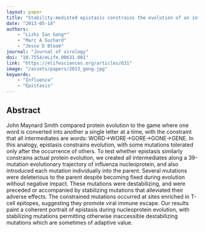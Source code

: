 ```yaml
---
layout: paper
title: "Stability-mediated epistasis constrains the evolution of an influenza protein"
date: "2013-05-14"
authors: 
    - "Lizhi Ian Gong*"
    - "Marc A Suchard"
    - "Jesse D Bloom"
journal: "Journal of virology"
doi: "10.7554/eLife.00631.001"
link: "https://elifesciences.org/articles/631"
image: "/assets/papers/2013_gong.jpg"
keywords:
    - "Influenza"
    - "Epistasis"
---
```


## Abstract

John Maynard Smith compared protein evolution to the game where one word is converted into another a single letter at a time, with the constraint that all intermediates are words: WORD→WORE→GORE→GONE→GENE. In this analogy, epistasis constrains evolution, with some mutations tolerated only after the occurrence of others. To test whether epistasis similarly constrains actual protein evolution, we created all intermediates along a 39-mutation evolutionary trajectory of influenza nucleoprotein, and also introduced each mutation individually into the parent. Several mutations were deleterious to the parent despite becoming fixed during evolution without negative impact. These mutations were destabilizing, and were preceded or accompanied by stabilizing mutations that alleviated their adverse effects. The constrained mutations occurred at sites enriched in T-cell epitopes, suggesting they promote viral immune escape. Our results paint a coherent portrait of epistasis during nucleoprotein evolution, with stabilizing mutations permitting otherwise inaccessible destabilizing mutations which are sometimes of adaptive value.
